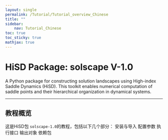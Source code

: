 ```yaml
---
layout: single
permalink: /Tutorial/Tutorial_overview_Chinese
title: ""
sidebar:
    nav: Tutorial_Chinese
toc: true
toc_sticky: true
mathjax: true
---
```


# HiSD Package: solscape V-1.0

      
A Python package for constructing solution landscapes using High-index Saddle Dynamics (HiSD). This toolkit enables numerical computation of saddle points and their hierarchical organization in dynamical systems.
      
---

## 教程概览
这是HiSD包 `solscape-1.0`的教程，包括以下几个部分：
安装与导入
配置参数
执行接口
输出对象
依赖包
